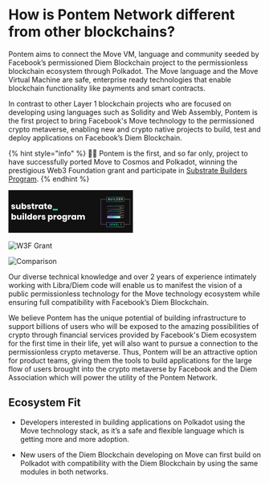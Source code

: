 # How is Pontem Network different from other blockchains?

Pontem aims to connect the Move VM, language and community seeded by Facebook’s permissioned Diem Blockchain project to the permissionless blockchain ecosystem through Polkadot. The Move language and the Move Virtual Machine are safe, enterprise ready technologies that enable blockchain functionality like payments and smart contracts. 

In contrast to other Layer 1 blockchain projects who are focused on developing using languages such as Solidity and Web Assembly, Pontem is the first project to bring Facebook's Move technology to the permissioned crypto metaverse, enabling new and crypto native projects to build, test and deploy applications on Facebook’s Diem Blockchain.

{% hint style="info" %}
🧙‍♂️ Pontem is the first, and so far only, project to have successfully ported Move to Cosmos and Polkadot, winning the prestigious Web3 Foundation grant and participate in [Substrate Builders Program](https://substrate.io/ecosystem/substrate-builders-program/).
{% endhint %}

![Substrate Builders Program](/assets/sbp_black.png "Project Is Participant Of Substrate Builders Program")

![W3F Grant](/assets/w3f_grant.png "Project Supported By Web3 Foundation Grants Program")

![Comparison](/assets/illustrations/comparison.png "Comparison")

Our diverse technical knowledge and over 2 years of experience intimately working with Libra/Diem code will enable us to manifest the vision of a public permissionless technology for the Move technology ecosystem while  ensuring full compatibility with Facebook’s Diem Blockchain.

We believe Pontem has the unique potential of building infrastructure to support billions of users who will be exposed to the amazing possibilities of crypto through financial services provided by Facebook's Diem ecosystem for the first time in their life, yet will also want to pursue a connection to the permissionless crypto metaverse. Thus, Pontem will be an attractive option for product teams, giving them the tools to build applications for the large flow of users brought into the crypto metaverse by Facebook and the Diem Association which will power the utility of the Pontem Network.

## Ecosystem Fit

* Developers interested in building applications on Polkadot using the Move technology stack, as it’s a safe and flexible language which is getting more and more adoption.

* New users of the Diem Blockchain developing on Move can first build on Polkadot with compatibility with the Diem Blockchain by using the same modules in both networks.
